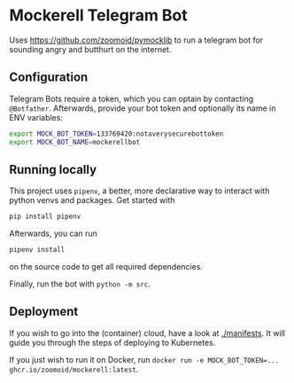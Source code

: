 # Mockerell Telegram Bot

Uses <https://github.com/zoomoid/pymocklib> to run a telegram bot for sounding
angry and butthurt on the internet.

## Configuration

Telegram Bots require a token, which you can optain by contacting `@Botfather`.
Afterwards, provide your bot token and optionally its name in ENV variables:

```bash
export MOCK_BOT_TOKEN=133769420:notaverysecurebottoken
export MOCK_BOT_NAME=mockerellbot
```

## Running locally

This project uses `pipenv`, a better, more declarative way to interact with
python venvs and packages. Get started with

```bash
pip install pipenv
```

Afterwards, you can run

```bash
pipenv install
```

on the source code to get all required dependencies.

Finally, run the bot with `python -m src`.

## Deployment

If you wish to go into the (container) cloud, have a look at
[./manifests](./manifests/README.md). It will guide you through the steps of
deploying to Kubernetes.

If you just wish to run it on Docker, run `docker run -e MOCK_BOT_TOKEN=...
ghcr.io/zoomoid/mockerell:latest`.
